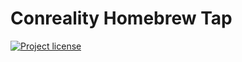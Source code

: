 Conreality Homebrew Tap
=======================

[![Project license](https://img.shields.io/badge/license-Public%20Domain-blue.svg)](https://unlicense.org)
